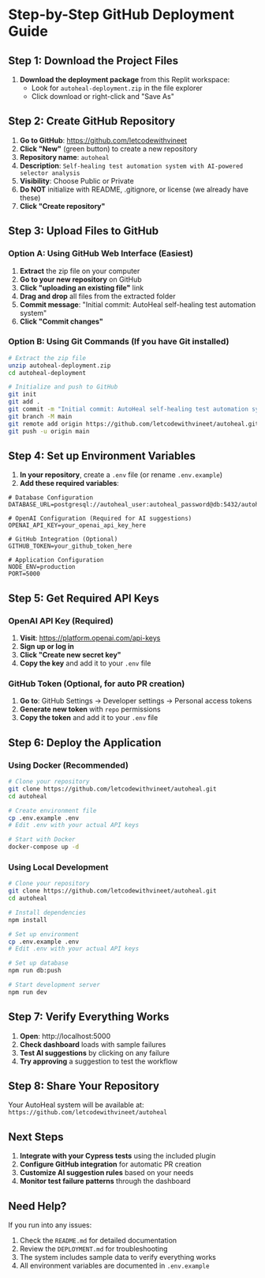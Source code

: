 # Step-by-Step GitHub Deployment Guide

## Step 1: Download the Project Files

1. **Download the deployment package** from this Replit workspace:
   - Look for `autoheal-deployment.zip` in the file explorer
   - Click download or right-click and "Save As"

## Step 2: Create GitHub Repository

1. **Go to GitHub**: https://github.com/letcodewithvineet
2. **Click "New"** (green button) to create a new repository
3. **Repository name**: `autoheal`
4. **Description**: `Self-healing test automation system with AI-powered selector analysis`
5. **Visibility**: Choose Public or Private
6. **Do NOT** initialize with README, .gitignore, or license (we already have these)
7. **Click "Create repository"**

## Step 3: Upload Files to GitHub

### Option A: Using GitHub Web Interface (Easiest)

1. **Extract** the zip file on your computer
2. **Go to your new repository** on GitHub
3. **Click "uploading an existing file"** link
4. **Drag and drop** all files from the extracted folder
5. **Commit message**: "Initial commit: AutoHeal self-healing test automation system"
6. **Click "Commit changes"**

### Option B: Using Git Commands (If you have Git installed)

```bash
# Extract the zip file
unzip autoheal-deployment.zip
cd autoheal-deployment

# Initialize and push to GitHub
git init
git add .
git commit -m "Initial commit: AutoHeal self-healing test automation system"
git branch -M main
git remote add origin https://github.com/letcodewithvineet/autoheal.git
git push -u origin main
```

## Step 4: Set up Environment Variables

1. **In your repository**, create a `.env` file (or rename `.env.example`)
2. **Add these required variables**:

```env
# Database Configuration
DATABASE_URL=postgresql://autoheal_user:autoheal_password@db:5432/autoheal

# OpenAI Configuration (Required for AI suggestions)
OPENAI_API_KEY=your_openai_api_key_here

# GitHub Integration (Optional)  
GITHUB_TOKEN=your_github_token_here

# Application Configuration
NODE_ENV=production
PORT=5000
```

## Step 5: Get Required API Keys

### OpenAI API Key (Required)
1. **Visit**: https://platform.openai.com/api-keys
2. **Sign up or log in**
3. **Click "Create new secret key"**
4. **Copy the key** and add it to your `.env` file

### GitHub Token (Optional, for auto PR creation)
1. **Go to**: GitHub Settings → Developer settings → Personal access tokens
2. **Generate new token** with `repo` permissions
3. **Copy the token** and add it to your `.env` file

## Step 6: Deploy the Application

### Using Docker (Recommended)

```bash
# Clone your repository
git clone https://github.com/letcodewithvineet/autoheal.git
cd autoheal

# Create environment file
cp .env.example .env
# Edit .env with your actual API keys

# Start with Docker
docker-compose up -d
```

### Using Local Development

```bash
# Clone your repository
git clone https://github.com/letcodewithvineet/autoheal.git
cd autoheal

# Install dependencies
npm install

# Set up environment
cp .env.example .env
# Edit .env with your actual API keys

# Set up database
npm run db:push

# Start development server
npm run dev
```

## Step 7: Verify Everything Works

1. **Open**: http://localhost:5000
2. **Check dashboard** loads with sample failures
3. **Test AI suggestions** by clicking on any failure
4. **Try approving** a suggestion to test the workflow

## Step 8: Share Your Repository

Your AutoHeal system will be available at:
`https://github.com/letcodewithvineet/autoheal`

## Next Steps

1. **Integrate with your Cypress tests** using the included plugin
2. **Configure GitHub integration** for automatic PR creation
3. **Customize AI suggestion rules** based on your needs
4. **Monitor test failure patterns** through the dashboard

## Need Help?

If you run into any issues:
1. Check the `README.md` for detailed documentation
2. Review the `DEPLOYMENT.md` for troubleshooting
3. The system includes sample data to verify everything works
4. All environment variables are documented in `.env.example`